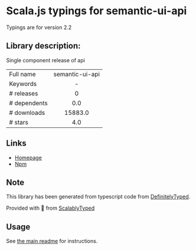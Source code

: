 
# Scala.js typings for semantic-ui-api

Typings are for version 2.2

## Library description:
Single component release of api

|                    |                 |
| ------------------ | :-------------: |
| Full name          | semantic-ui-api |
| Keywords           | - |
| # releases         | 0 |
| # dependents       | 0.0 |
| # downloads        | 15883.0 |
| # stars            | 4.0 |

## Links
- [Homepage](http://www.semantic-ui.com)
- [Npm](https://www.npmjs.com/package/semantic-ui-api)
    


## Note
This library has been generated from typescript code from [DefinitelyTyped](https://definitelytyped.org).

Provided with :purple_heart: from [ScalablyTyped](https://github.com/oyvindberg/ScalablyTyped)

## Usage
See [the main readme](../../readme.md) for instructions.


